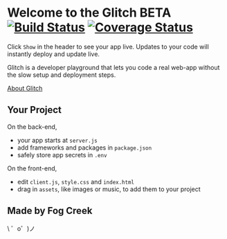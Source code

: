 Welcome to the Glitch BETA [![Build Status](https://travis-ci.org/f0zi/test.svg?branch=glitch)](https://travis-ci.org/f0zi/test) [![Coverage Status](https://coveralls.io/repos/github/f0zi/test/badge.svg?branch=master)](https://coveralls.io/github/f0zi/test?branch=glitch)
=========================

Click `Show` in the header to see your app live. Updates to your code will instantly deploy and update live.

Glitch is a developer playground that lets you code a real web-app without the slow setup and deployment steps.

[About Glitch](https://glitch.com/about)


Your Project
------------

On the back-end,
- your app starts at `server.js`
- add frameworks and packages in `package.json`
- safely store app secrets in `.env`

On the front-end,
- edit `client.js`, `style.css` and `index.html`
- drag in `assets`, like images or music, to add them to your project


Made by Fog Creek
-----------------

\ ゜o゜)ノ
